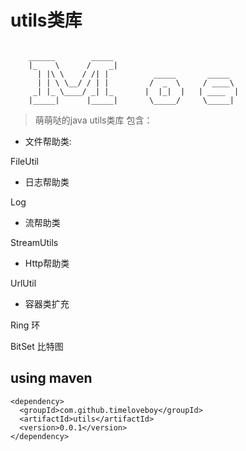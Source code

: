 # utils类库
```

    ______        _____
    |_    \      /    _|
      | |\ \    / /| |          _____       _____
      | | \ \__/ / | |         /  _  \     / ____\
     _| |_ \____/ _| |_       |  |_|  |   | ____  |
    |_____|      |_____|       \_____/     \_____|

```
>萌萌哒的java utils类库
包含：

+ 文件帮助类:

FileUtil
+ 日志帮助类

Log
+ 流帮助类

StreamUtils
+ Http帮助类

UrlUtil
+ 容器类扩充

Ring 环

BitSet 比特图

 
## using maven
```
<dependency>
  <groupId>com.github.timeloveboy</groupId>
  <artifactId>utils</artifactId>
  <version>0.0.1</version>
</dependency>
```
